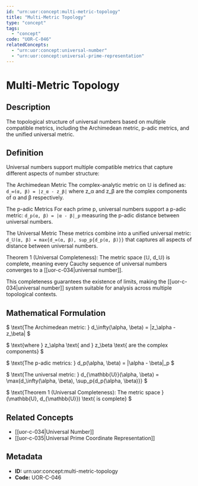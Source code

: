 ```yaml
---
id: "urn:uor:concept:multi-metric-topology"
title: "Multi-Metric Topology"
type: "concept"
tags:
  - "concept"
code: "UOR-C-046"
relatedConcepts:
  - "urn:uor:concept:universal-number"
  - "urn:uor:concept:universal-prime-representation"
---
```


# Multi-Metric Topology

## Description

The topological structure of universal numbers based on multiple compatible metrics, including the Archimedean metric, p-adic metrics, and the unified universal metric.

## Definition

Universal numbers support multiple compatible metrics that capture different aspects of number structure:

The Archimedean Metric
The complex-analytic metric on 𝕌 is defined as:
`d_∞(α, β) = |z_α - z_β|`
where z_α and z_β are the complex components of α and β respectively.

The p-adic Metrics
For each prime p, universal numbers support a p-adic metric:
`d_p(α, β) = |α - β|_p`
measuring the p-adic distance between universal numbers.

The Universal Metric
These metrics combine into a unified universal metric:
`d_𝕌(α, β) = max{d_∞(α, β), sup_p{d_p(α, β)}}`
that captures all aspects of distance between universal numbers.

Theorem 1 (Universal Completeness): The metric space (𝕌, d_𝕌) is complete, meaning every Cauchy sequence of universal numbers converges to a [[uor-c-034|universal number]].

This completeness guarantees the existence of limits, making the [[uor-c-034|universal number]] system suitable for analysis across multiple topological contexts.

## Mathematical Formulation

$
\text{The Archimedean metric: } d_\infty(\alpha, \beta) = |z_\alpha - z_\beta|
$

$
\text{where } z_\alpha \text{ and } z_\beta \text{ are the complex components}
$

$
\text{The p-adic metrics: } d_p(\alpha, \beta) = |\alpha - \beta|_p
$

$
\text{The universal metric: } d_{\mathbb{U}}(\alpha, \beta) = \max\{d_\infty(\alpha, \beta), \sup_p\{d_p(\alpha, \beta)\}\}
$

$
\text{Theorem 1 (Universal Completeness): The metric space } (\mathbb{U}, d_{\mathbb{U}}) \text{ is complete}
$

## Related Concepts

- [[uor-c-034|Universal Number]]
- [[uor-c-035|Universal Prime Coordinate Representation]]

## Metadata

- **ID:** urn:uor:concept:multi-metric-topology
- **Code:** UOR-C-046
